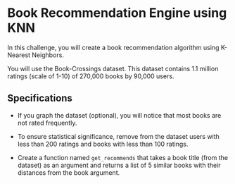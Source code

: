 # Book Recommendation Engine using KNN

In this challenge, you will create a book recommendation algorithm using K-Nearest Neighbors.

You will use the Book-Crossings dataset. This dataset contains 1.1 million ratings (scale of 1-10) of 270,000 books by 90,000 users.

## Specifications

* If you graph the dataset (optional), you will notice that most books are not rated frequently. 

* To ensure statistical significance, remove from the dataset users with less than 200 ratings and books with less than 100 ratings.

* Create a function named `get_recommends` that takes a book title (from the dataset) as an argument and returns a list of 5 similar books with their distances from the book argument.
